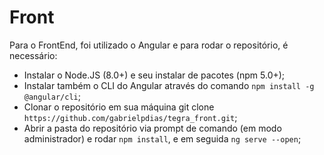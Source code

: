 # Front

Para o FrontEnd, foi utilizado o Angular e para rodar o repositório, é necessário:
- Instalar o Node.JS (8.0+) e seu instalar de pacotes (npm 5.0+);
- Instalar também o CLI do Angular através do comando `npm install -g @angular/cli`;
- Clonar o repositório em sua máquina git clone `https://github.com/gabrielpdias/tegra_front.git`;
- Abrir a pasta do repositório via prompt de comando (em modo administrador) e rodar `npm install`, e em seguida `ng serve --open`;
